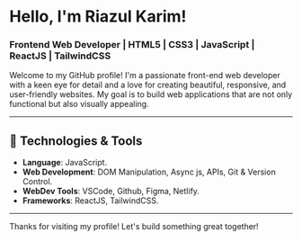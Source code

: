 # Hello, I'm Riazul Karim!

### Frontend Web Developer | HTML5 | CSS3 | JavaScript | ReactJS | TailwindCSS

Welcome to my GitHub profile! I'm a passionate front-end web developer with a keen eye for detail and a love for creating beautiful, responsive, and user-friendly websites. My goal is to build web applications that are not only functional but also visually appealing.

---

## 🔧 Technologies & Tools

- **Language**: JavaScript.
- **Web Development**: DOM Manipulation, Async js, APIs, Git & Version Control.
- **WebDev Tools**: VSCode, Github, Figma, Netlify.
- **Frameworks**: ReactJS, TailwindCSS.

---

Thanks for visiting my profile! Let's build something great together!
